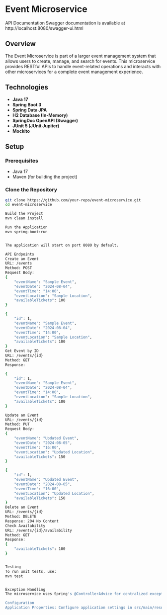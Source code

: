 # Event Microservice
API Documentation
Swagger documentation is available at http://localhost:8080/swagger-ui.html

## Overview

The Event Microservice is part of a larger event management system that allows users to create, manage, and search for events. This microservice provides RESTful APIs to handle event-related operations and interacts with other microservices for a complete event management experience.

## Technologies

- **Java 17**
- **Spring Boot 3**
- **Spring Data JPA**
- **H2 Database (In-Memory)**
- **SpringDoc OpenAPI (Swagger)**
- **JUnit 5 (JUnit Jupiter)**
- **Mockito**

## Setup

### Prerequisites

- Java 17
- Maven (for building the project)

### Clone the Repository

```bash
git clone https://github.com/your-repo/event-microservice.git
cd event-microservice

Build the Project
mvn clean install

Run the Application
mvn spring-boot:run


The application will start on port 8080 by default.

API Endpoints
Create an Event
URL: /events
Method: POST
Request Body:
{
    "eventName": "Sample Event",
    "eventDate": "2024-08-04",
    "eventTime": "14:00",
    "eventLocation": "Sample Location",
    "availableTickets": 100
}

{
    "id": 1,
    "eventName": "Sample Event",
    "eventDate": "2024-08-04",
    "eventTime": "14:00",
    "eventLocation": "Sample Location",
    "availableTickets": 100
}
Get Event by ID
URL: /events/{id}
Method: GET
Response:

{
    "id": 1,
    "eventName": "Sample Event",
    "eventDate": "2024-08-04",
    "eventTime": "14:00",
    "eventLocation": "Sample Location",
    "availableTickets": 100
}

Update an Event
URL: /events/{id}
Method: PUT
Request Body:
{
    "eventName": "Updated Event",
    "eventDate": "2024-08-05",
    "eventTime": "16:00",
    "eventLocation": "Updated Location",
    "availableTickets": 150
}

{
    "id": 1,
    "eventName": "Updated Event",
    "eventDate": "2024-08-05",
    "eventTime": "16:00",
    "eventLocation": "Updated Location",
    "availableTickets": 150
}
Delete an Event
URL: /events/{id}
Method: DELETE
Response: 204 No Content
Check Availability
URL: /events/{id}/availability
Method: GET
Response:
{
    "availableTickets": 100
}


Testing
To run unit tests, use:
mvn test


Exception Handling
The microservice uses Spring's @ControllerAdvice for centralized exception handling.

Configuration
Application Properties: Configure application settings in src/main/resources/application.properties.
